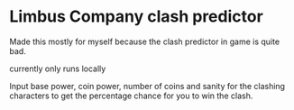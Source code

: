 # Limbus Company clash predictor

Made this mostly for myself because the clash predictor in game is quite bad.

currently only runs locally

Input base power, coin power, number of coins and sanity for the clashing characters to get the percentage chance for you to win the clash.
